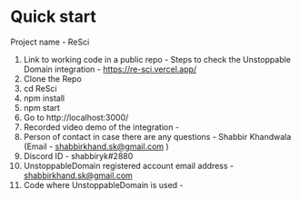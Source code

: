 # Quick start

Project name - ReSci

1. Link to working code in a public repo - Steps to check the Unstoppable Domain integration - https://re-sci.vercel.app/
2. Clone the Repo
3. cd ReSci
4. npm install
5. npm start
6. Go to http://localhost:3000/
7. Recorded video demo of the integration -
8. Person of contact in case there are any questions - Shabbir Khandwala (Email - shabbirkhand.sk@gmail.com )
9. Discord ID - shabbiryk#2880
10. UnstoppableDomain registered account email address - shabbirkhand.sk@gmail.com
11. Code where UnstoppableDomain is used -
